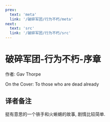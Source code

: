 ```yaml
---
prev:
  text: 'meta'
  link: '/破碎军团/行为不朽/meta'
next:
  text: 'src'
  link: '/破碎军团/行为不朽/src'
---
```


# 破碎军团-行为不朽-序章

作者: Gav Thorpe

On the Cover: To those who are dead already

## 译者备注

挺有意思的一个铁手和火蜥蜴的故事, 剧情比较简单.

